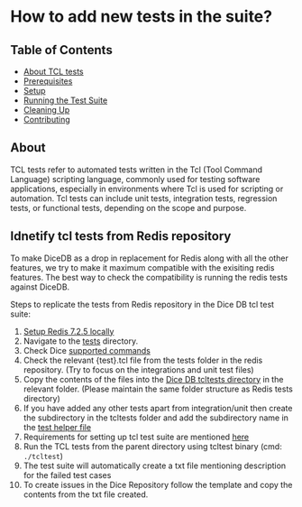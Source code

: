 # How to add new tests in the suite?

## Table of Contents

- [About TCL tests](#about)
- [Prerequisites](#prerequisites)
- [Setup](#setup)
- [Running the Test Suite](#running-the-test-suite)
- [Cleaning Up](#cleaning-up)
- [Contributing](#contributing)

## About

TCL tests refer to automated tests written in the Tcl (Tool Command Language) scripting language, commonly used for testing software applications, especially in environments where Tcl is used for scripting or automation. Tcl tests can include unit tests, integration tests, regression tests, or functional tests, depending on the scope and purpose.

## Idnetify tcl tests from Redis repository

To make DiceDB as a drop in replacement for Redis along with all the other features, we try to make it maximum compatible with the exisiting redis features. The best way to check the compatibility is running the redis tests against DiceDB.

Steps to replicate the tests from Redis repository in the Dice DB tcl test suite:

1. [Setup Redis 7.2.5 locally](https://gist.github.com/arpitbbhayani/94aedf279349303ed7394197976b6843)
2. Navigate to the [tests](https://github.com/redis/redis/tree/unstable/tests) directory.
3. Check Dice [supported commands](https://github.com/DiceDB/dice/blob/master/internal/eval/commands.go)
4. Check the relevant {test}.tcl file from the tests folder in the redis repository. (Try to focus on the integrations and unit test files)
5. Copy the contents of the files into the [Dice DB tcltests directory](https://github.com/AshwinKul28/dice-tests/tree/main/tcltests) in the relevant folder. (Please maintain the same folder structure as Redis tests directory)
6. If you have added any other tests apart from integration/unit then create the subdirectory in the tcltests folder and add the subdirectory name in the [test helper file](https://github.com/AshwinKul28/dice-tests/blob/main/tcltests/test_helper.tcl#L23)
7. Requirements for setting up tcl test suite are mentioned [here](https://github.com/AshwinKul28/dice-tests/blob/main/README.md#prerequisites)
8. Run the TCL tests from the parent directory using tcltest binary (cmd: `./tcltest`)
9. The test suite will automatically create a txt file mentioning description for the failed test cases
10. To create issues in the Dice Repository follow the template and copy the contents from the txt file created.
